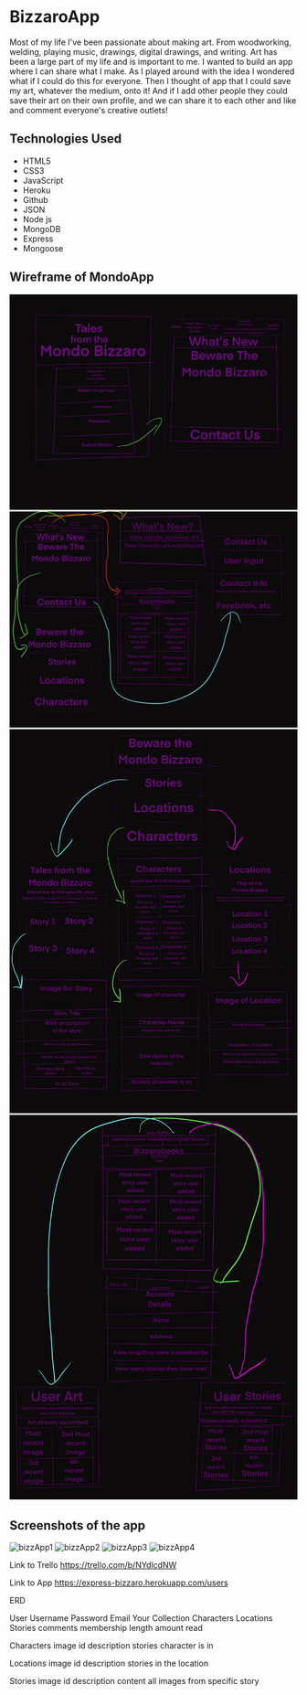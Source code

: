 # BizzaroApp
Most of my life I've been passionate about making art. 
From woodworking, welding, playing music, drawings, digital drawings, and writing.
Art has been a large part of my life and is important to me. 
I wanted to build an app where I can share what I make. 
As I played around with the idea I wondered what if I could do this for everyone. 
Then I thought of app that I could save my art, whatever the medium, onto it! 
And if I add other people they could save their art on their own profile, and we can share it to each other and like and comment everyone's creative outlets!

## Technologies Used
* HTML5
* CSS3
* JavaScript
* Heroku
* Github
* JSON
* Node js
* MongoDB
* Express
* Mongoose

## Wireframe of MondoApp 
![wire](images/wireFrame2.jpg)
![wire2](images/wireFrame3.jpg)
![wire3](images/wireFrame4.jpg)
![wire4](images/wireFrame5.jpg)

## Screenshots of the app
![bizzApp1](images/Login.png)
![bizzApp2](images/Post.png)
![bizzApp3](images/specificArt.png)
![bizzApp4](images/Edit.png)

Link to Trello
https://trello.com/b/NYdlcdNW
<br>

Link to App
https://express-bizzaro.herokuapp.com/users
<br>

ERD

User
  Username
  Password
  Email
  Your Collection
    Characters
    Locations
    Stories
  comments
  membership length
  amount read

Characters
  image
  id
  description
  stories character is in

Locations
  image
  id
  description
  stories in the location

Stories
  image
  id
  description
  content
  all images from specific story

